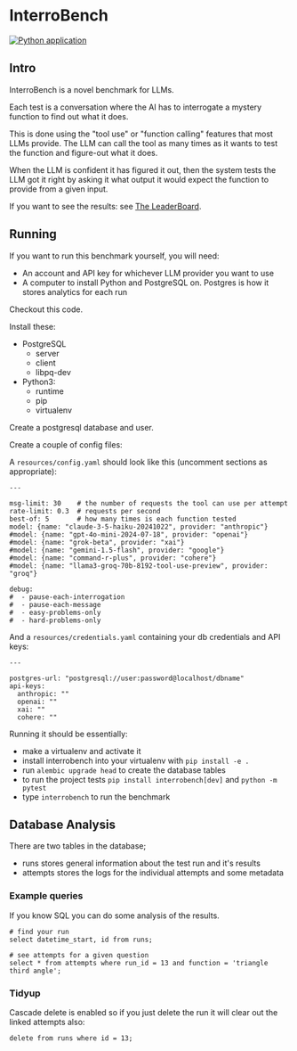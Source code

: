 # InterroBench
[![Python application](https://github.com/Xylon2/interrobench/actions/workflows/python-app.yml/badge.svg)](https://github.com/Xylon2/interrobench/actions/workflows/python-app.yml)

## Intro

InterroBench is a novel benchmark for LLMs.

Each test is a conversation where the AI has to interrogate a mystery
function to find out what it does.

This is done using the "tool use" or "function calling" features that
most LLMs provide. The LLM can call the tool as many times as it wants
to test the function and figure-out what it does.

When the LLM is confident it has figured it out, then the system tests the LLM
got it right by asking it what output it would expect the function to provide
from a given input.

If you want to see the results: see [The LeaderBoard](https://interrobench.com/).

## Running

If you want to run this benchmark yourself, you will need:
- An account and API key for whichever LLM provider you want to use
- A computer to install Python and PostgreSQL on. Postgres is how it stores analytics for each run

Checkout this code.

Install these:
- PostgreSQL
  - server
  - client
  - libpq-dev
- Python3:
  - runtime
  - pip
  - virtualenv

Create a postgresql database and user.

Create a couple of config files:

A `resources/config.yaml` should look like this (uncomment sections as appropriate):
```
---

msg-limit: 30    # the number of requests the tool can use per attempt
rate-limit: 0.3  # requests per second
best-of: 5       # how many times is each function tested
model: {name: "claude-3-5-haiku-20241022", provider: "anthropic"}
#model: {name: "gpt-4o-mini-2024-07-18", provider: "openai"}
#model: {name: "grok-beta", provider: "xai"}
#model: {name: "gemini-1.5-flash", provider: "google"}
#model: {name: "command-r-plus", provider: "cohere"}
#model: {name: "llama3-groq-70b-8192-tool-use-preview", provider: "groq"}

debug:
#  - pause-each-interrogation
#  - pause-each-message
#  - easy-problems-only
#  - hard-problems-only
```

And a `resources/credentials.yaml` containing your db credentials and API keys:
```
---

postgres-url: "postgresql://user:password@localhost/dbname"
api-keys:
  anthropic: ""
  openai: ""
  xai: ""
  cohere: ""
```

Running it should be essentially:
- make a virtualenv and activate it
- install interrobench into your virtualenv with `pip install -e .`
- run `alembic upgrade head` to create the database tables
- to run the project tests `pip install interrobench[dev]` and `python -m pytest` 
- type `interrobench` to run the benchmark

## Database Analysis
There are two tables in the database;
- runs stores general information about the test run and it's results
- attempts stores the logs for the individual attempts and some metadata

### Example queries
If you know SQL you can do some analysis of the results.
```
# find your run
select datetime_start, id from runs;

# see attempts for a given question
select * from attempts where run_id = 13 and function = 'triangle third angle';
```

### Tidyup
Cascade delete is enabled so if you just delete the run it will clear out the
linked attempts also:
```
delete from runs where id = 13;
```
